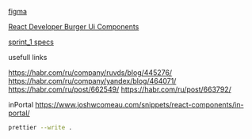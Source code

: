 [figma](https://www.figma.com/file/zFGN2O5xktHl9VmoOieq5E/React-_-%D0%9F%D1%80%D0%BE%D0%B5%D0%BA%D1%82%D0%BD%D1%8B%D0%B5-%D0%B7%D0%B0%D0%B4%D0%B0%D1%87%D0%B8_external_link?node-id=0%3A1)

[React Developer Burger Ui Components](https://yandex-praktikum.github.io/react-developer-burger-ui-components/docs/)

[sprint_1 specs](https://practicum.yandex.ru/learn/react/courses/8bb9f1d2-104b-4854-a4d5-d5d8766421ec/sprints/22204/topics/1b04cf53-64d6-46a0-ba92-2a857b20f0bd/lessons/a4bdfad8-d4c2-4b5b-aefa-04119daf305d/)

usefull links

https://habr.com/ru/company/ruvds/blog/445276/
https://habr.com/ru/company/yandex/blog/464071/
https://habr.com/ru/post/662549/
https://habr.com/ru/post/663792/

inPortal
https://www.joshwcomeau.com/snippets/react-components/in-portal/

```bash
prettier --write .
```
